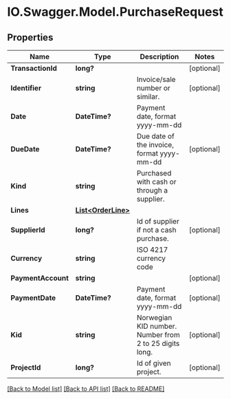 # IO.Swagger.Model.PurchaseRequest

## Properties

 Name               | Type                                      | Description                                            | Notes
--------------------|-------------------------------------------|--------------------------------------------------------|------------
 **TransactionId**  | **long?**                                 |                                                        | [optional]
 **Identifier**     | **string**                                | Invoice/sale number or similar.                        | [optional]
 **Date**           | **DateTime?**                             | Payment date, format yyyy-mm-dd                        |
 **DueDate**        | **DateTime?**                             | Due date of the invoice, format yyyy-mm-dd             | [optional]
 **Kind**           | **string**                                | Purchased with cash or through a supplier.             |
 **Lines**          | [**List&lt;OrderLine&gt;**](OrderLine.md) |                                                        |
 **SupplierId**     | **long?**                                 | Id of supplier if not a cash purchase.                 | [optional]
 **Currency**       | **string**                                | ISO 4217 currency code                                 |
 **PaymentAccount** | **string**                                |                                                        | [optional]
 **PaymentDate**    | **DateTime?**                             | Payment date, format yyyy-mm-dd                        | [optional]
 **Kid**            | **string**                                | Norwegian KID number. Number from 2 to 25 digits long. | [optional]
 **ProjectId**      | **long?**                                 | Id of given project.                                   | [optional]

[[Back to Model list]](../README.md#documentation-for-models) [[Back to API list]](../README.md#documentation-for-api-endpoints) [[Back to README]](../README.md)

